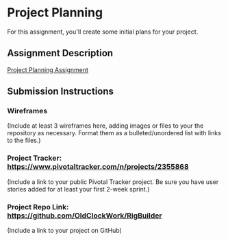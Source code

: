 # Project Planning
For this assignment, you'll create some initial plans for your project.

## Assignment Description
[Project Planning Assignment](https://education.launchcode.org/liftoff/assignments/planning/)

## Submission Instructions

### Wireframes

(Include at least 3 wireframes here, adding images or files to your the repository as necessary. Format them as a bulleted/unordered list with links to the files.)

### Project Tracker: https://www.pivotaltracker.com/n/projects/2355868

(Include a link to your public Pivotal Tracker project. Be sure you have user stories added for at least your first 2-week sprint.)

### Project Repo Link: https://github.com/OldClockWork/RigBuilder

(Include a link to your project on GitHub)
